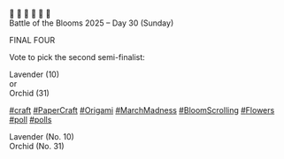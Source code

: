 🌸 🌹 🌻 💐 🌼 🌷  
Battle of the Blooms 2025 – Day 30 (Sunday)

FINAL FOUR

Vote to pick the second semi-finalist:

Lavender (10)  
or  
Orchid (31)

[\#<span>craft</span>](https://social.lol/tags/craft) [\#<span>PaperCraft</span>](https://social.lol/tags/PaperCraft) [\#<span>Origami</span>](https://social.lol/tags/Origami) [\#<span>MarchMadness</span>](https://social.lol/tags/MarchMadness) [\#<span>BloomScrolling</span>](https://social.lol/tags/BloomScrolling) [\#<span>Flowers</span>](https://social.lol/tags/Flowers) [\#<span>poll</span>](https://social.lol/tags/poll) [\#<span>polls</span>](https://social.lol/tags/polls)

<radio disabled="disabled">Lavender (No. 10)</radio>  
<radio disabled="disabled">Orchid (No. 31)</radio>
